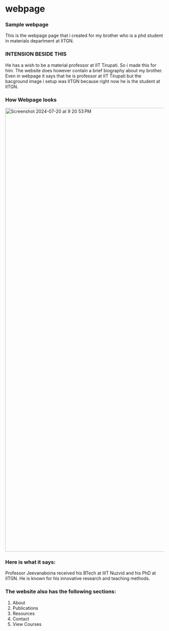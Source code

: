 # webpage
### Sample webpage
This is the webpage page that i created for my brother who is a phd student in materials department at IITGN.

### INTENSION BESIDE THIS
He has a wish to be a material professor at IIT Tirupati. So i made this for him.
The website does however contain a brief biography about my brother.
Even in webpage it says that he is professor at IIT Tirupati but the bacground image i setup was IITGN because right now he is the student at IITGN. 

### How Webpage looks 
<img width="1404" alt="Screenshot 2024-07-20 at 9 20 53 PM" src="https://github.com/user-attachments/assets/8ccec220-fe03-434b-85b7-b79768aca95b">

### Here is what it says:
Professor Jeevanaboina received his BTech at IIIT Nuzvid and his PhD at IITGN.
He is known for his innovative research and teaching methods.

### The website also has the following sections:
1. About
2. Publications
3. Resources
4. Contact
5. View Courses
